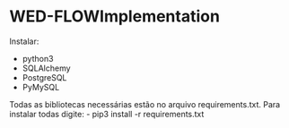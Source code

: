 # WED-FLOWImplementation
Instalar:
  - python3
  - SQLAlchemy
  - PostgreSQL
  - PyMySQL


Todas as bibliotecas necessárias estão no arquivo requirements.txt. Para instalar todas
digite:
    - pip3 install -r requirements.txt

